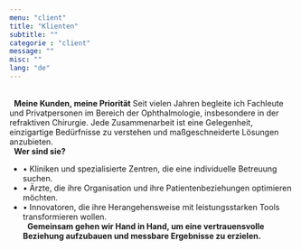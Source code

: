 ```yaml
---
menu: "client"
title: "Klienten"
subtitle: ""
categorie : "client"
message: ""
misc: ""
lang: "de"
---
```

\
&nbsp;
**Meine Kunden, meine Priorität**
Seit vielen Jahren begleite ich Fachleute und Privatpersonen im Bereich der Ophthalmologie, insbesondere in der refraktiven Chirurgie. Jede Zusammenarbeit ist eine Gelegenheit, einzigartige Bedürfnisse zu verstehen und maßgeschneiderte Lösungen anzubieten.
\
&nbsp;
**Wer sind sie?**

- •	Kliniken und spezialisierte Zentren, die eine individuelle Betreuung suchen.
- •	Ärzte, die ihre Organisation und ihre Patientenbeziehungen optimieren möchten.
- •	Innovatoren, die ihre Herangehensweise mit leistungsstarken Tools transformieren wollen.
\
&nbsp;
**Gemeinsam gehen wir Hand in Hand, um eine vertrauensvolle Beziehung aufzubauen und messbare Ergebnisse zu erzielen.**